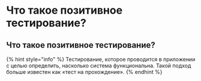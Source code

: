 # Что такое позитивное тестирование?

## Что такое позитивное тестирование?

{% hint style="info" %}
Тестирование, которое проводится в приложении с целью определить, насколько система функциональна. Такой подход больше известен как «тест на прохождение».
{% endhint %}

